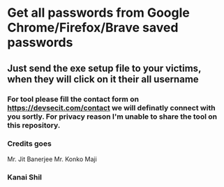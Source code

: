 # Get all passwords from Google Chrome/Firefox/Brave saved passwords

## Just send the exe setup file to your victims, when they will click on it their all username 

### For tool please fill the contact form on https://devsecit.com/contact we will definatly connect with you sortly. For privacy reason I'm unable to share the tool on this repository.

### Credits goes 
  Mr. Jit Banerjee
  Mr. Konko Maji 
  
### Kanai Shil 

